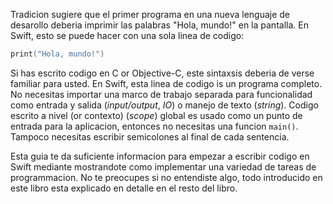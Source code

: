 Tradicion sugiere que el primer programa en una nueva lenguaje de desarollo deberia imprimir las palabras "Hola, mundo!" en la pantalla. En Swift, esto se puede hacer con una sola linea de codigo:

```swift
print("Hola, mundo!")
```

Si has escrito codigo en C or Objective-C, este sintaxsis deberia de verse familiar para usted. En Swift, esta linea de codigo is un programa completo. No necesitas importar una marco de trabajo separada para funcionalidad como entrada y salida (*input/output*, *IO*) o manejo de texto (*string*). Codigo escrito a nivel (or contexto) (*scope*) global es usado como un punto de entrada para la aplicacion, entonces no necesitas una funcion ```main()```. Tampoco necesitas escribir semicolones al final de cada sentencia.

Esta guia te da suficiente informacion para empezar a escribir codigo en Swift mediante mostrandote como implementar una variedad de tareas de programmacion. No te preocupes si no entendiste algo, todo introducido en este libro esta explicado en detalle en el resto del libro.